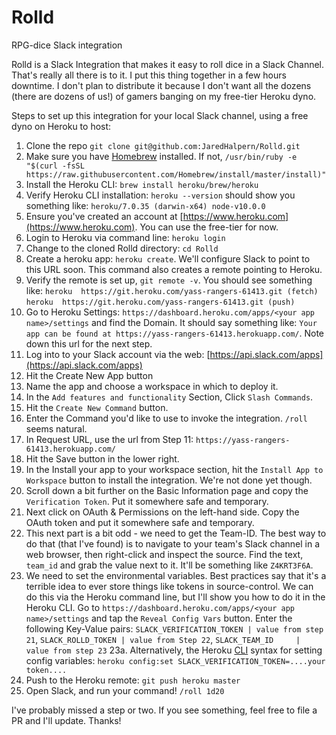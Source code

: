 # Rolld
RPG-dice Slack integration

Rolld is a Slack Integration that makes it easy to roll dice in a Slack Channel. That's really all there is to it. I put this thing together in a few hours downtime. I don't plan to distribute it because I don't want all the dozens (there are dozens of us!) of gamers banging on my free-tier Heroku dyno.

Steps to set up this integration for your local Slack channel, using a free dyno on Heroku to host:

1. Clone the repo `git clone git@github.com:JaredHalpern/Rolld.git`
2. Make sure you have [Homebrew](https://brew.sh/) installed. If not, `/usr/bin/ruby -e "$(curl -fsSL https://raw.githubusercontent.com/Homebrew/install/master/install)"`
3. Install the Heroku CLI: `brew install heroku/brew/heroku`
4. Verify Heroku CLI installation: 
  `heroku --version` should show you something like: 
  `heroku/7.0.35 (darwin-x64) node-v10.0.0`
5. Ensure you've created an account at [https://www.heroku.com](https://www.heroku.com). You can use the free-tier for now.
6. Login to Heroku via command line: `heroku login`
7. Change to the cloned Rolld directory: `cd Rolld`
8. Create a heroku app: `heroku create`. We'll configure Slack to point to this URL soon. This command also creates a remote pointing to Heroku.
9. Verify the remote is set up, `git remote -v`.
You should see something like: 
  `heroku  https://git.heroku.com/yass-rangers-61413.git (fetch)`
  `heroku  https://git.heroku.com/yass-rangers-61413.git (push)`
10. Go to Heroku Settings: `https://dashboard.heroku.com/apps/<your app name>/settings` and find the Domain. 
  It should say something like: `Your app can be found at https://yass-rangers-61413.herokuapp.com/`. Note down this url for the next step.
11. Log into to your Slack account via the web: [https://api.slack.com/apps](https://api.slack.com/apps)
12. Hit the Create New App button
13. Name the app and choose a workspace in which to deploy it.
14. In the `Add features and functionality` Section, Click `Slash Commands`.
15. Hit the `Create New Command` button.
16. Enter the Command you'd like to use to invoke the integration. `/roll` seems natural.
17. In Request URL, use the url from Step 11: `https://yass-rangers-61413.herokuapp.com/`
18. Hit the Save button in the lower right.
19. In the Install your app to your workspace section, hit the `Install App to Workspace` button to install the integration. We're not done yet though.
20. Scroll down a bit further on the Basic Information page and copy the `Verification Token`. Put it somewhere safe and temporary.
21. Next click on OAuth & Permissions on the left-hand side. Copy the OAuth token and put it somewhere safe and temporary.
22. This next part is a bit odd - we need to get the Team-ID. The best way to do that (that I've found) is to navigate to your team's Slack channel in a web browser, then right-click and inspect the source. Find the text, `team_id` and grab the value next to it. It'll be something like `Z4KRT3F6A`.
23. We need to set the environmental variables. Best practices say that it's a terrible idea to ever store things like tokens in source-control. We can do this via the Heroku command line, but I'll show you how to do it in the Heroku CLI. Go to `https://dashboard.heroku.com/apps/<your app name>/settings` and tap the `Reveal Config Vars` button. Enter the following Key-Value pairs: `SLACK_VERIFICATION_TOKEN | value from step 21`, `SLACK_ROLLD_TOKEN | value from Step 22`, `SLACK_TEAM_ID     | value from step 23`
23a. Alternatively, the Heroku [CLI](https://devcenter.heroku.com/articles/config-vars) syntax for setting config variables: `heroku config:set SLACK_VERIFICATION_TOKEN=....your token....`
24. Push to the Heroku remote: `git push heroku master`
25. Open Slack, and run your command! `/roll 1d20`

I've probably missed a step or two. If you see something, feel free to file a PR and I'll update. Thanks!
